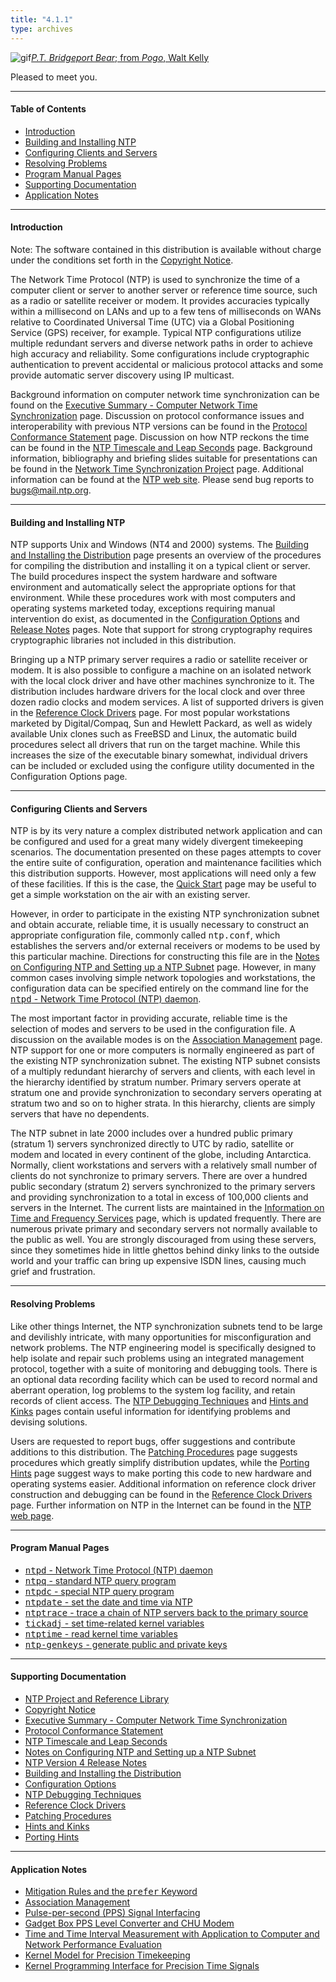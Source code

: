 ```yaml
---
title: "4.1.1"
type: archives
---
```


![gif](/archives/pic/barnstable.gif)[_P.T. Bridgeport Bear_; from _Pogo_, Walt Kelly](/reflib/pictures)

Pleased to meet you.  

* * *

#### Table of Contents

*  [Introduction](/archives/4.1.1/#introduction)
*  [Building and Installing NTP](/archives/4.1.1/#building-and-installing-ntp)
*  [Configuring Clients and Servers](/archives/4.1.1/#configuring-clients-and-servers)
*  [Resolving Problems](/archives/4.1.1/#resolving-problems)
*  [Program Manual Pages](/archives/4.1.1/#program-manual-pages)
*  [Supporting Documentation](/archives/4.1.1/#supporting-documentation)
*  [Application Notes](/archives/4.1.1/#application-notes)

* * *

#### Introduction

Note: The software contained in this distribution is available without charge under the conditions set forth in the [Copyright Notice](/archives/4.1.1/copyright).

The Network Time Protocol (NTP) is used to synchronize the time of a computer client or server to another server or reference time source, such as a radio or satellite receiver or modem. It provides accuracies typically within a millisecond on LANs and up to a few tens of milliseconds on WANs relative to Coordinated Universal Time (UTC) via a Global Positioning Service (GPS) receiver, for example. Typical NTP configurations utilize multiple redundant servers and diverse network paths in order to achieve high accuracy and reliability. Some configurations include cryptographic authentication to prevent accidental or malicious protocol attacks and some provide automatic server discovery using IP multicast.

Background information on computer network time synchronization can be found on the [Executive Summary - Computer Network Time Synchronization](/archives/4.1.1/exec) page. Discussion on protocol conformance issues and interoperability with previous NTP versions can be found in the [Protocol Conformance Statement](/archives/4.1.1/biblio) page. Discussion on how NTP reckons the time can be found in the [NTP Timescale and Leap Seconds](/archives/4.1.1/leap) page. Background information, bibliography and briefing slides suitable for presentations can be found in the [Network Time Synchronization Project](http://www.eecis.udel.edu/~mills/ntp.html) page. Additional information can be found at the [NTP web site](http://www.ntp.org). Please send bug reports to [<bugs@mail.ntp.org>](mailto:bugs@mail.ntp.org).

* * *

#### Building and Installing NTP

NTP supports Unix and Windows (NT4 and 2000) systems. The [Building and Installing the Distribution](/archives/4.1.1/build) page presents an overview of the procedures for compiling the distribution and installing it on a typical client or server. The build procedures inspect the system hardware and software environment and automatically select the appropriate options for that environment. While these procedures work with most computers and operating systems marketed today, exceptions requiring manual intervention do exist, as documented in the [Configuration Options](/archives/4.1.1/config) and [Release Notes](/archives/4.1.1/release) pages. Note that support for strong cryptography requires cryptographic libraries not included in this distribution.

Bringing up a NTP primary server requires a radio or satellite receiver or modem. It is also possible to configure a machine on an isolated network with the local clock driver and have other machines synchronize to it. The distribution includes hardware drivers for the local clock and over three dozen radio clocks and modem services. A list of supported drivers is given in the [Reference Clock Drivers](/archives/4.1.1/refclock) page. For most popular workstations marketed by Digital/Compaq, Sun and Hewlett Packard, as well as widely available Unix clones such as FreeBSD and Linux, the automatic build procedures select all drivers that run on the target machine. While this increases the size of the executable binary somewhat, individual drivers can be included or excluded using the configure utility documented in the Configuration Options page.

* * *

#### Configuring Clients and Servers

NTP is by its very nature a complex distributed network application and can be configured and used for a great many widely divergent timekeeping scenarios. The documentation presented on these pages attempts to cover the entire suite of configuration, operation and maintenance facilities which this distribution supports. However, most applications will need only a few of these facilities. If this is the case, the [Quick Start](/archives/4.1.1/quick) page may be useful to get a simple workstation on the air with an existing server.

However, in order to participate in the existing NTP synchronization subnet and obtain accurate, reliable time, it is usually necessary to construct an appropriate configuration file, commonly called <tt>ntp.conf</tt>, which establishes the servers and/or external receivers or modems to be used by this particular machine. Directions for constructing this file are in the [Notes on Configuring NTP and Setting up a NTP Subnet](/archives/4.1.1/notes) page. However, in many common cases involving simple network topologies and workstations, the configuration data can be specified entirely on the command line for the [<tt>ntpd</tt> - Network Time Protocol (NTP) daemon](/archives/4.1.1/ntpd).

The most important factor in providing accurate, reliable time is the selection of modes and servers to be used in the configuration file. A discussion on the available modes is on the [Association Management](/archives/4.1.1/assoc) page. NTP support for one or more computers is normally engineered as part of the existing NTP synchronization subnet. The existing NTP subnet consists of a multiply redundant hierarchy of servers and clients, with each level in the hierarchy identified by stratum number. Primary servers operate at stratum one and provide synchronization to secondary servers operating at stratum two and so on to higher strata. In this hierarchy, clients are simply servers that have no dependents.

The NTP subnet in late 2000 includes over a hundred public primary (stratum 1) servers synchronized directly to UTC by radio, satellite or modem and located in every continent of the globe, including Antarctica. Normally, client workstations and servers with a relatively small number of clients do not synchronize to primary servers. There are over a hundred public secondary (stratum 2) servers synchronized to the primary servers and providing synchronization to a total in excess of 100,000 clients and servers in the Internet. The current lists are maintained in the [Information on Time and Frequency Services](http://www.eecis.udel.edu/~mills/ntp/index.html) page, which is updated frequently. There are numerous private primary and secondary servers not normally available to the public as well. You are strongly discouraged from using these servers, since they sometimes hide in little ghettos behind dinky links to the outside world and your traffic can bring up expensive ISDN lines, causing much grief and frustration.

* * *

#### Resolving Problems

Like other things Internet, the NTP synchronization subnets tend to be large and devilishly intricate, with many opportunities for misconfiguration and network problems. The NTP engineering model is specifically designed to help isolate and repair such problems using an integrated management protocol, together with a suite of monitoring and debugging tools. There is an optional data recording facility which can be used to record normal and aberrant operation, log problems to the system log facility, and retain records of client access. The [NTP Debugging Techniques](/archives/4.1.1/debug) and [Hints and Kinks](/archives/4.1.1/hints) pages contain useful information for identifying problems and devising solutions.

Users are requested to report bugs, offer suggestions and contribute additions to this distribution. The [Patching Procedures](/archives/4.1.1/patches) page suggests procedures which greatly simplify distribution updates, while the [Porting Hints](/archives/4.1.1/porting) page suggest ways to make porting this code to new hardware and operating systems easier. Additional information on reference clock driver construction and debugging can be found in the [Reference Clock Drivers](/archives/4.1.1/refclock) page. Further information on NTP in the Internet can be found in the [NTP web page](http://www.eecis.udel.edu/~ntp).

* * *

#### Program Manual Pages

*   [<tt>ntpd</tt> - Network Time Protocol (NTP) daemon](/archives/4.1.1/ntpd)
*   [<tt>ntpq</tt> - standard NTP query program](/archives/4.1.1/ntpq)
*   [<tt>ntpdc</tt> - special NTP query program](/archives/4.1.1/ntpdc)
*   [<tt>ntpdate</tt> - set the date and time via NTP](/archives/4.1.1/ntpdate)
*   [<tt>ntptrace</tt> - trace a chain of NTP servers back to the primary source](/archives/4.1.1/ntptrace)
*   [<tt>tickadj</tt> - set time-related kernel variables](/archives/4.1.1/tickadj)
*   [<tt>ntptime</tt> - read kernel time variables](/archives/4.1.1/ntptime)
*   [<tt>ntp-genkeys</tt> - generate public and private keys](/archives/4.1.1/genkeys)

* * *

#### Supporting Documentation

*   [NTP Project and Reference Library](http://www.eecis.udel.edu/~mills/ntp.html)
*   [Copyright Notice](/archives/4.1.1/copyright)
*   [Executive Summary - Computer Network Time Synchronization](/archives/4.1.1/exec)
*   [Protocol Conformance Statement](/archives/4.1.1/biblio)
*   [NTP Timescale and Leap Seconds](/archives/4.1.1/leap)
*   [Notes on Configuring NTP and Setting up a NTP Subnet](/archives/4.1.1/notes)
*   [NTP Version 4 Release Notes](/archives/4.1.1/release)
*   [Building and Installing the Distribution](/archives/4.1.1/build)
*   [Configuration Options](/archives/4.1.1/config)
*   [NTP Debugging Techniques](/archives/4.1.1/debug)
*   [Reference Clock Drivers](/archives/4.1.1/refclock)
*   [Patching Procedures](/archives/4.1.1/patches)
*   [Hints and Kinks](/archives/4.1.1/hints)
*   [Porting Hints](/archives/4.1.1/porting)

* * *

#### Application Notes

*   [Mitigation Rules and the <tt>prefer</tt> Keyword](/archives/4.1.1/prefer)
*   [Association Management](/archives/4.1.1/assoc)
*   [Pulse-per-second (PPS) Signal Interfacing](/archives/4.1.1/pps)
*   [Gadget Box PPS Level Converter and CHU Modem](/archives/4.1.1/gadget)
*   [Time and Time Interval Measurement with Application to Computer and Network Performance Evaluation](/archives/4.1.1/measure)
*   [Kernel Model for Precision Timekeeping](/archives/4.1.1/kern)
*   [Kernel Programming Interface for Precision Time Signals](/archives/4.1.1/kernpps)

